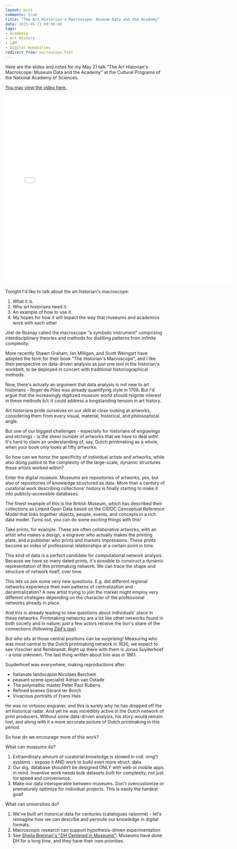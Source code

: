```yaml
---
layout: post
comments: true
title: "The Art Historian's Macroscope: Museum Data and the Academy"
date: 2015-05-21 09:00:00
tags:
- Academia
- Art History
- LAM
- Digital Humanities
redirect_from: macroscope.html
---
```


<aside>
<p>Here are the slides and notes for my May 21 talk “The Art Historian's Macroscope: Museum Data and the Academy” at the Cultural Programs of the National Academy of Sciences.</p>
<p><a href="https://www.youtube.com/watch?v=8zuUoSuGgGw&index=3&list=PLLfdQrZVuMNVd-AK1NKveYrAdA4kibZZE">You may view the video here.</a></p>
</aside>

<iframe src="//slides.com/matthewlincoln/macroscope/embed?style=light" width="720" height="600" scrolling="no" frameborder="0" webkitallowfullscreen mozallowfullscreen allowfullscreen></iframe>

Tonight I'd like to talk about the art historian's macroscope:

1. What it is.
2. Why art historians need it.
3. An example of how to use it.
4. My hopes for how it will impact the way that museums and academics work with each other

Jöel de Rosnay called the macroscope "a symbolic instrument" comprising interdisciplinary theories and methods for distilling patterns from infinite complexity.

More recently Shawn Graham, Ian Milligan, and Scott Weingart have adopted the term for their book "The Historian's Macroscope", and I like their perspective on data-driven analysis as just one tool in the historian's workbelt, to be deployed in concert with traditional historiographical methods.

Now, there's actually an argument that data analysis is not new to art historians - Roger de Piles was already quantifying style in 1708. But I'd argue that the increasingly digitized museum world should reignite interest in these methods b/c it could address a longstanding tension in art history.

Art historians pride ourselves on our skill at close looking at artworks, considering them from every visual, material, historical, and philosophical angle.

But one of our biggest challenges - especially for historians of engravings and etchings - is the sheer number of artworks that we have to deal with! It's hard to claim an understanding of, say, Dutch printmaking as a whole, when your book only looks at fifty artworks.

So how can we honor the specificity of individual artists and artworks, while *also* doing justice to the complexity of the large-scale, dynamic structures these artists worked within?

Enter the digital museum. Museums are repositories of artworks, yes, but also of repositories of knowledge structured as data. More than a century of curatorial work describing collections' history is finally starting to make it into publicly-accessible databases.

The finest example of this is the British Museum, which has described their collections as Linked Open Data based on the CIDOC Conceptual Reference Model that links together objects, people, events, and concepts in a rich data model.
Turns out, you can do some exciting things with this!

Take prints, for example. These are often collaborative artworks, with an artist who makes a design, a engraver who actually makes the printing plate, and a publisher who prints and markets impressions. These prints become an index of professional relationships at a certain point in time.

This kind of data is a perfect candidate for computational network analysis. Because we have so many dated prints, it's possible to construct a dynamic representation of this printmaking network. We can trace the shape and structure of network itself, over time.

This lets us ask some very new questions. E.g. did different regional networks experience their own patterns of centralization and decentralization? A new artist trying to join the market might employ very different strategies depending on the character of the professional networks already in place.

And this is already leading to new questions about individuals' place in these networks. Printmaking networks are a lot like other networks found in both society and in nature: just a few actors receive the lion's share of the connections (following [Zipf's law](http://en.wikipedia.org/wiki/Zipf%27s_law)).

But who sits at those central positions can be surprising! Measuring who was most central to the Dutch printmaking network in 1630, we expect to see Visscher and Rembrandt. Right up there with them is Jonas Suyderhoef - a total unknown. The last thing written about him was in 1861.

Suyderhoef was everywhere, making reproductions after:

- Italianate landscapist Nicolaes Berchem
- peasant scene specialist Adrian van Ostade
- The polymathic master Peter Paul Rubens
- Refined scenes Gerard ter Borch
- Vivacious portraits of Frans Hals

He was no virtuoso engraver, and this is surely why he has dropped off the art historical radar. And yet he was incredibly active in the Dutch network of print producers. Without some data-driven analysis, his story would remain lost, and along with it a more accurate picture of Dutch printmaking in this period.

So how do we encourage more of this work?

What can museums do?

1. Extraordinary amount of curatorial knowledge is stowed in coll. mng't systems - expose it AND work to build even more struct. data
2. Our dig. database shouldn't be designed ONLY with web or mobile apps in mind. Inventive work needs bulk datasets built for complexity, not just for speed and convenience.
3.  Make our data interoperable between museums. Don't overcustomize or prematurely optimize for individual projects. This is easily the hardest goal!

What can universities do?

1. We've built art historical data for centuries (catalogues raisonné) - let's reimagine how we can describe and permute our knowledge in digital formats.
2. Macroscopic research can support hypothesis-driven experimentation
3. See [Sheila Brennan's "DH Centered in Museums"](http://www.lotfortynine.org/2015/03/dh-centered-in-museums/): Museums have done DH for a long time, and they have their own priorities.
